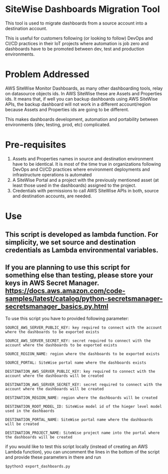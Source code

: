 # SiteWise Dashboards Migration Tool

This tool is used to migrate dashboards from a source account into a destination account.

This is useful for customers following (or looking to follow) DevOps and CI/CD practices in their IoT projects where
automation is job zero and dashboards have to be promoted between dev, test and production environments.

# Problem Addressed

AWS SiteWise Monitor Dashboards, as many other dashboarding tools, relay on datasource objects ids.
In AWS SiteWise these are Assets and Properties ids.
It means that, if well you can backup dashboards using AWS SiteWise APIs, the backup dashboard will not work in
a different account/region because Assets and Properties ids are going to be different.

This makes dashboards development, automation and portability between environments (dev, testing, prod, etc)
complicated. 

# Pre-requisites

1. Assets and Properties names in source and destination environment have to be identical. It is most of the time
   true in organizations following DevOps and CI/CD practices where environment deployments and infrastructure
   operations is automated
2. A SiteWise Portal and a project with the previously mentioned asset (at least those used in the dashboards) assigned
to the project.   
3. Credentials with permissions to call AWS SiteWise APIs in both, source and destination accounts,  are needed.

# Use

This script is developed as lambda function. For simplicity, we set source and destination credentials as Lambda
environmental variables.
---
If you are planning to use this script for something else than testing, please store your keys in AWS Secret Manager.
https://docs.aws.amazon.com/code-samples/latest/catalog/python-secretsmanager-secretsmanager_basics.py.html
---

To use this script you have to provided following parameter:

`SOURCE_AWS_SERVER_PUBLIC_KEY: key required to connect with the account where the dashboards to be exported exists`

`SOURCE_AWS_SERVER_SECRET_KEY: secret required to connect with the account where the dashboards to be exported exists`

`SOURCE_REGION_NAME: region where the dashboards to be exported exists`

`SOURCE_PORTAL: SiteWise portal name where the dashboards exists`

`DESTINATION_AWS_SERVER_PUBLIC_KEY: key required to connect with the account where the dashboards will be created`

`DESTINATION_AWS_SERVER_SECRET_KEY: secret required to connect with the account where the dashboards will be created`

`DESTINATION_REGION_NAME: region where the dashboards will be created`

`DESTINATION_ROOT_MODEL_ID: SiteWise model id of the hieger level model used in the dashbaords`

`DESTINATION_PORTAL_NAME: SiteWise portal name where the dashboards will be created`

`DESTINATION_PROJECT_NAME: SiteWise project name into the portal where the dashboards will be created`

if you would like to test this script locally (instead of creating an AWS Lambda function),
you can uncomment the lines in the bottom of the script and provide these parameters in there and run

`$python3 export_dashboards.py`